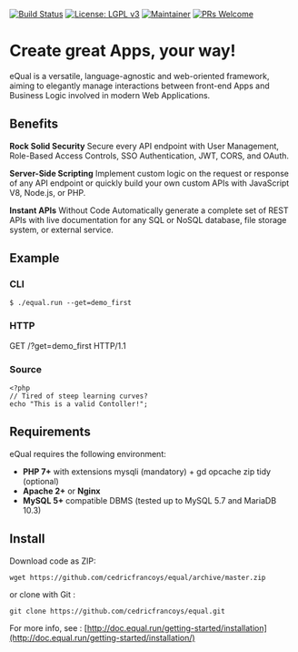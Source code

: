 [![Build Status](https://travis-ci.com/cedricfrancoys/equal.svg?branch=master)](https://travis-ci.com/cedricfrancoys/equal)
[![License: LGPL v3](https://img.shields.io/badge/License-LGPL%20v3-blue.svg)](https://www.gnu.org/licenses/lgpl-3.0)
[![Maintainer](https://img.shields.io/badge/maintainer-cedricfrancoys-blue)](https://github.com/cedricfrancoys)
[![PRs Welcome](https://img.shields.io/badge/PRs-welcome-brightgreen.svg?style=flat-square)](https://github.com/cedricfrancoys/equal/pulls)
# Create great Apps, your way!

eQual is a versatile, language-agnostic and web-oriented framework, aiming to elegantly manage interactions between front-end Apps and Business Logic involved in modern Web Applications.

## Benefits 

**Rock Solid Security** Secure every API endpoint with User Management, Role-Based Access Controls, SSO Authentication, JWT, CORS, and OAuth.

**Server-Side Scripting** Implement custom logic on the request or response of any API endpoint or quickly build your own custom APIs with JavaScript V8, Node.js, or PHP.

**Instant APIs** Without Code Automatically generate a complete set of REST APIs with live documentation for any SQL or NoSQL database, file storage system, or external service.

## Example

### CLI
`$ ./equal.run --get=demo_first`

### HTTP
GET /?get=demo_first HTTP/1.1

### Source
```
<?php
// Tired of steep learning curves?
echo "This is a valid Contoller!";
```

## Requirements

eQual requires the following environment:

* **PHP 7+** with extensions mysqli (mandatory) + gd opcache zip tidy (optional)
* **Apache 2+** or **Nginx**
* **MySQL 5+** compatible DBMS (tested up to MySQL 5.7 and MariaDB 10.3)

## Install

Download code as ZIP:
```
wget https://github.com/cedricfrancoys/equal/archive/master.zip
```
or clone with Git :
```
git clone https://github.com/cedricfrancoys/equal.git
```

For more info, see : [http://doc.equal.run/getting-started/installation](http://doc.equal.run/getting-started/installation/)
